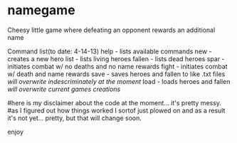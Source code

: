 namegame
========

Cheesy little game where defeating an opponent rewards an additional name

Command list(to date: 4-14-13)
help - lists available commands
new - creates a new hero
list - lists living heroes
fallen - lists dead heroes
spar - initiates combat w/ no deaths and no name rewards
fight - initiates combat w/ death and name rewards
save - saves heroes and fallen to like .txt files *will overwrite indescriminately at the moment*
load - loads heroes and fallen *will overwrite current games creations*

#here is my disclaimer about the code at the moment... it's pretty messy.
#as I figured out how things worked I sortof just plowed on and as a result it's not yet... pretty, but that will change soon.

enjoy
